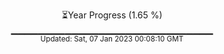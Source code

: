 <p align="center">
⏳Year Progress (1.65 %) <br>
▁▁▁▁▁▁▁▁▁▁▁▁▁▁▁▁▁▁▁▁▁▁▁▁▁▁▁▁▁▁ <br>
<sub>Updated: Sat, 07 Jan 2023 00:08:10 GMT</sub>
</p>

